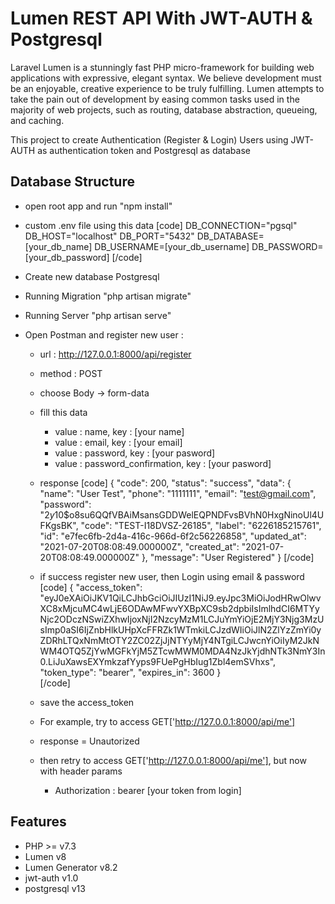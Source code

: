 # Lumen REST API With JWT-AUTH & Postgresql

Laravel Lumen is a stunningly fast PHP micro-framework for building web applications with expressive, elegant syntax. We believe development must be an enjoyable, creative experience to be truly fulfilling. Lumen attempts to take the pain out of development by easing common tasks used in the majority of web projects, such as routing, database abstraction, queueing, and caching.

This project to create Authentication (Register & Login) Users using JWT-AUTH as authentication token and Postgresql as database
## Database Structure 
- open root app and run "npm install"
- custom .env file using this data
[code]
DB_CONNECTION="pgsql"
DB_HOST="localhost"
DB_PORT="5432"
DB_DATABASE=[your_db_name]
DB_USERNAME=[your_db_username]
DB_PASSWORD=[your_db_password]
[/code]

- Create new database Postgresql
- Running Migration "php artisan migrate"
- Running Server "php artisan serve"
- Open Postman and register new user :
    - url : http://127.0.0.1:8000/api/register
    - method : POST
    - choose Body -> form-data
    - fill this data
        - value : name, key : [your name]
        - value : email, key : [your email]
        - value : password, key : [your pasword]
        - value : password_confirmation, key : [your pasword]
    - response
    [code]
    {
    "code": 200,
    "status": "success",
    "data": {
        "name": "User Test",
        "phone": "1111111",
        "email": "test@gmail.com",
        "password": "$2y$10$o8su6QQfVBAiMsansGDDWelEQPNDFvsBVhN0HxgNinoUl4UFKgsBK",
        "code": "TEST-I18DVSZ-26185",
        "label": "6226185215761",
        "id": "e7fec6fb-2d4a-416c-966d-6f2c56226858",
        "updated_at": "2021-07-20T08:08:49.000000Z",
        "created_at": "2021-07-20T08:08:49.000000Z"
    },
    "message": "User Registered"
    }
    [/code]

    - if success register new user, then Login using email & password
    [code]
    {
        "access_token": "eyJ0eXAiOiJKV1QiLCJhbGciOiJIUzI1NiJ9.eyJpc3MiOiJodHRwOlwvXC8xMjcuMC4wLjE6ODAwMFwvYXBpXC9sb2dpbiIsImlhdCI6MTYyNjc2ODczNSwiZXhwIjoxNjI2NzcyMzM1LCJuYmYiOjE2MjY3Njg3MzUsImp0aSI6IjZnbHlkUHpXcFFRZk1WTmkiLCJzdWIiOiJlN2ZlYzZmYi0yZDRhLTQxNmMtOTY2ZC02ZjJjNTYyMjY4NTgiLCJwcnYiOiIyM2JkNWM4OTQ5ZjYwMGFkYjM5ZTcwMWM0MDA4NzJkYjdhNTk3NmY3In0.LiJuXawsEXYmkzafYyps9FUePgHbIug1Zbl4emSVhxs",
        "token_type": "bearer",
        "expires_in": 3600
    }    
    [/code]
    - save the access_token
    - For example, try to access GET['http://127.0.0.1:8000/api/me']
    - response = Unautorized
    - then retry to access GET['http://127.0.0.1:8000/api/me'], but now with header params 
        - Authorization : bearer [your token from login]
    
## Features
- PHP >= v7.3
- Lumen v8
- Lumen Generator v8.2
- jwt-auth v1.0
- postgresql v13
